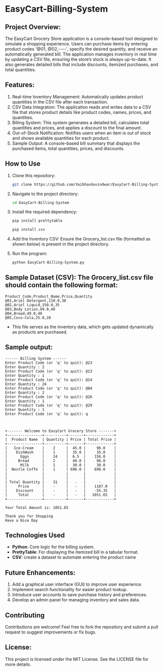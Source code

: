 # EasyCart-Billing-System

## Project Overview:
The EasyCart Grocery Store application is a console-based tool designed to simulate a shopping experience.  Users can purchase items by entering product codes '@01, @02,----', specify the desired quantity, and receive an automatically generated bill. The application manages inventory in real time by updating a CSV file, ensuring the store’s stock is always up-to-date. It also generates detailed bills that include discounts, itemized purchases, and total quantities.

## Features:

1. Real-time Inventory Management: Automatically updates product quantities in the CSV file after each transaction.
2. CSV Data Integration: The application reads and writes data to a CSV file that stores product details like product codes, names, prices, and quantities.
3. Billing System: This system generates a detailed bill, calculates total quantities and prices, and applies a discount to the final amount.
4. Out-of-Stock Notification: Notifies users when an item is out of stock and shows available quantities for each product.
5. Sample Output: A console-based bill summary that displays the purchased items, total quantities, prices, and discounts.

## How to Use

1. Clone this repository:
   ```bash
   git clone https://github.com/VaibhavGovindwar/EasyCart-Billing-System.git
   ```

2. Navigate to the project directory:
   ```bash
   cd EasyCart-Billing-System
   ```

3. Install the required dependency:
   ```bash
   pip install prettytable
   ```
   ```bash
   pip install csv
   ```
4. Add the Inventory CSV: Ensure the Grocery_list.csv file (formatted as shown below) is present in the project directory.
   
5. Run the program:
   ```bash
   python EasyCart-Billing-System.py
   ```
   
## Sample Dataset (CSV): The Grocery_list.csv file should contain the following format:
```
Product_Code,Product_Name,Price,Quantity
@01,Ariel Detergent,110.0,30
@02,Ariel Liquid,150.0,35
@03,Body Lotion,99.0,40
@04,Bread,49.0,40
@05,Coco-Cola,25.0,28
```
- This file serves as the inventory data, which gets updated dynamically as products are purchased.

## Sample output: 
```
------ Billing System ------
Enter Product Code (or 'q' to quit): @23
Enter Quantity : 2
Enter Product Code (or 'q' to quit): @13
Enter Quantity : 1
Enter Product Code (or 'q' to quit): @14
Enter Quantity : 24
Enter Product Code (or 'q' to quit): @04
Enter Quantity : 2
Enter Product Code (or 'q' to quit): @26
Enter Quantity : 1
Enter Product Code (or 'q' to quit): @29
Enter Quantity : 1
Enter Product Code (or 'q' to quit): q



+------- Welcome to EasyCart Grocery Store -------+
+----------------+----------+-------+-------------+
|  Product Name  | Quantity | Price | Total Price |
+----------------+----------+-------+-------------+
|   Ice-Cream    |    2     |  45.0 |     90.0    |
|    DishWash    |    1     |  35.0 |     35.0    |
|      Eggs      |    24    |  6.5  |    156.0    |
|     Bread      |    2     |  49.0 |     98.0    |
|      Milk      |    1     |  30.0 |     30.0    |
|  Nestle Coffe  |    1     | 698.0 |    698.0    |
|                |          |       |             |
|                |          |       |             |
| Total Quantity |    31    |   -   |      -      |
|     Price      |    -     |   -   |    1107.0   |
|    Discount    |    -     |   -   |    -55.35   |
|     Total      |    -     |   -   |   1051.65   |
+----------------+----------+-------+-------------+

Your Total Amount is: 1051.65

Thank you for Shopping
Have a Nice Day

```

## Technologies Used
- **Python**: Core logic for the billing system.
- **PrettyTable**: For displaying the itemized bill in a tabular format.
- **CSV**: create a dataset to automate entering the product name
  
## Future Enhancements:

1. Add a graphical user interface (GUI) to improve user experience.
2. Implement search functionality for easier product lookup.
3. Introduce user accounts to save purchase history and preferences.
4. Develop an admin panel for managing inventory and sales data.

## Contributing
Contributions are welcome! Feel free to fork the repository and submit a pull request to suggest improvements or fix bugs.

## License: 
This project is licensed under the MIT License. See the LICENSE file for more details.

